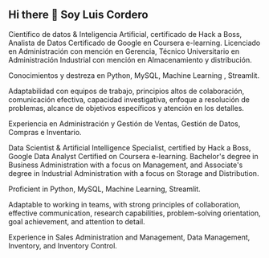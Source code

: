 ## Hi there 👋 Soy Luis Cordero

Científico de datos & Inteligencia Artificial, certificado de Hack a Boss, Analista de Datos Certificado de Google en Coursera e-learning. Licenciado en Administración con mención en Gerencia, Técnico Universitario en Administración Industrial con mención en Almacenamiento y distribución. 

Conocimientos y destreza en Python, MySQL, Machine Learning , Streamlit.

Adaptabilidad con equipos de trabajo, principios altos de colaboración, comunicación efectiva, capacidad investigativa, enfoque a resolución de problemas, alcance de objetivos específicos y atención en los detalles.

Experiencia en Administración y Gestión de Ventas, Gestión de Datos, Compras e Inventario.

Data Scientist & Artificial Intelligence Specialist, certified by Hack a Boss, Google Data Analyst Certified on Coursera e-learning. Bachelor's degree in Business Administration with a focus on Management, and Associate's degree in Industrial Administration with a focus on Storage and Distribution.

Proficient in Python, MySQL, Machine Learning, Streamlit.

Adaptable to working in teams, with strong principles of collaboration, effective communication, research capabilities, problem-solving orientation, goal achievement, and attention to detail.

Experience in Sales Administration and Management, Data Management, Inventory, and Inventory Control.
